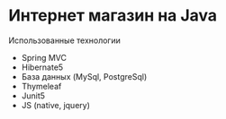 # Интернет магазин на Java
Использованные технологии
* Spring MVC
* Hibernate5
* База данных (MySql, PostgreSql)
* Thymeleaf
* Junit5
* JS (native, jquery)